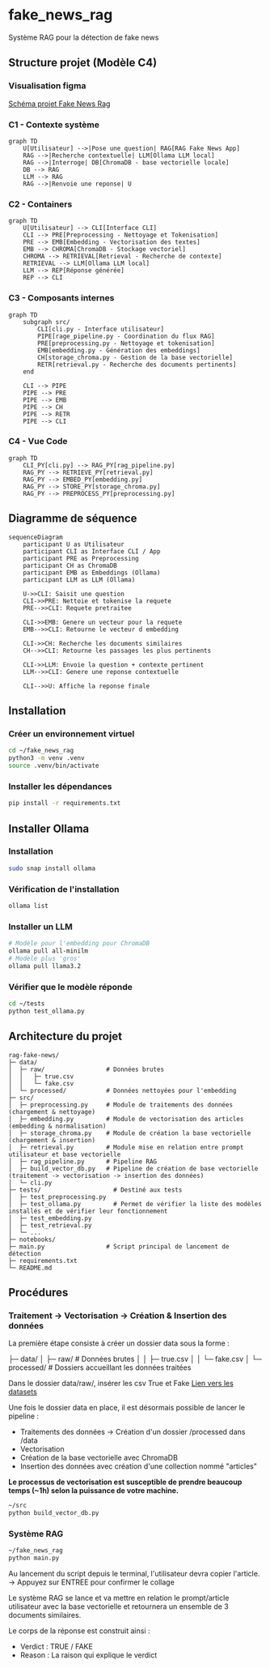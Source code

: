 # fake_news_rag
Système RAG pour la détection de fake news 

## Structure projet (Modèle C4)

### Visualisation figma
[Schéma projet Fake News Rag](https://www.figma.com/board/Cv7FSdZAQXQ49bazw3m81t/Sans-titre?node-id=0-1&t=elai7Kr7pmQxHEUO-1)

### C1 - Contexte système
```mermaid
graph TD
    U[Utilisateur] -->|Pose une question| RAG[RAG Fake News App]
    RAG -->|Recherche contextuelle| LLM[Ollama LLM local]
    RAG -->|Interroge| DB[ChromaDB - base vectorielle locale]
    DB --> RAG
    LLM --> RAG
    RAG -->|Renvoie une reponse| U

```
### C2 - Containers

```mermaid
graph TD
    U[Utilisateur] --> CLI[Interface CLI]
    CLI --> PRE[Preprocessing - Nettoyage et Tokenisation]
    PRE --> EMB[Embedding - Vectorisation des textes]
    EMB --> CHROMA[ChromaDB - Stockage vectoriel]
    CHROMA --> RETRIEVAL[Retrieval - Recherche de contexte]
    RETRIEVAL --> LLM[Ollama LLM local]
    LLM --> REP[Réponse générée]
    REP --> CLI
```

### C3 - Composants internes

```mermaid
graph TD
    subgraph src/
        CLI[cli.py - Interface utilisateur]
        PIPE[rage_pipeline.py - Coordination du flux RAG]
        PRE[preprocessing.py - Nettoyage et tokenisation]
        EMB[embedding.py - Génération des embeddings]
        CH[storage_chroma.py - Gestion de la base vectorielle]
        RETR[retrieval.py - Recherche des documents pertinents]
    end

    CLI --> PIPE
    PIPE --> PRE
    PIPE --> EMB
    PIPE --> CH
    PIPE --> RETR
    PIPE --> CLI
```

### C4 - Vue Code

```mermaid
graph TD
    CLI_PY[cli.py] --> RAG_PY[rag_pipeline.py]
    RAG_PY --> RETRIEVE_PY[retrieval.py]
    RAG_PY --> EMBED_PY[embedding.py]
    RAG_PY --> STORE_PY[storage_chroma.py]
    RAG_PY --> PREPROCESS_PY[preprocessing.py]

```

## Diagramme de séquence

```mermaid
sequenceDiagram
    participant U as Utilisateur
    participant CLI as Interface CLI / App
    participant PRE as Preprocessing
    participant CH as ChromaDB
    participant EMB as Embeddings (Ollama)
    participant LLM as LLM (Ollama)

    U->>CLI: Saisit une question
    CLI->>PRE: Nettoie et tokenise la requete
    PRE-->>CLI: Requete pretraitee

    CLI->>EMB: Genere un vecteur pour la requete
    EMB-->>CLI: Retourne le vecteur d embedding

    CLI->>CH: Recherche les documents similaires
    CH-->>CLI: Retourne les passages les plus pertinents

    CLI->>LLM: Envoie la question + contexte pertinent
    LLM-->>CLI: Genere une reponse contextuelle

    CLI-->>U: Affiche la reponse finale

```

## Installation

### Créer un environnement virtuel

```bash
cd ~/fake_news_rag
python3 -m venv .venv
source .venv/bin/activate
```

### Installer les dépendances

```bash
pip install -r requirements.txt
```
## Installer Ollama

### Installation

```bash
sudo snap install ollama

```

### Vérification de l'installation

```bash
ollama list

```

### Installer un LLM

```bash
# Modèle pour l'embedding pour ChromaDB
ollama pull all-minilm
# Modèle plus 'gros'
ollama pull llama3.2
```

### Vérifier que le modèle réponde

```bash
cd ~/tests
python test_ollama.py
```

## Architecture du projet

```
rag-fake-news/
├─ data/
│  ├─ raw/                 # Données brutes
│  │   ├─ true.csv
│  │   └─ fake.csv
│  └─ processed/           # Données nettoyées pour l'embedding
├─ src/
│  ├─ preprocessing.py     # Module de traitements des données (chargement & nettoyage)
│  ├─ embedding.py         # Module de vectorisation des articles (embedding & normalisation)
│  ├─ storage_chroma.py    # Module de création la base vectorielle (chargement & insertion)
│  ├─ retrieval.py         # Module mise en relation entre prompt utilisateur et base vectorielle 
│  ├─ rag_pipeline.py      # Pipeline RAG
│  ├─ build_vector_db.py   # Pipeline de création de base vectorielle (traitement -> vectorisation -> insertion des données)
│  └─ cli.py
├─ tests/                    # Destiné aux tests
│  ├─ test_preprocessing.py
│  ├─ test_ollama.py         # Permet de vérifier la liste des modèles installés et de vérifier leur fonctionnement
│  ├─ test_embedding.py
│  ├─ test_retrieval.py
│  └─ ...
├─ notebooks/
├─ main.py                 # Script principal de lancement de détection
├─ requirements.txt
└─ README.md

```
## Procédures

### Traitement -> Vectorisation -> Création & Insertion des données

La première étape consiste à créer un dossier data sous la forme :

├─ data/
│  ├─ raw/                 # Données brutes
│  │   ├─ true.csv
│  │   └─ fake.csv
│  └─ processed/           # Dossiers accueillant les données traitées

Dans le dossier data/raw/, insérer les csv True et Fake 
[Lien vers les datasets](https://www.kaggle.com/datasets/clmentbisaillon/fake-and-real-news-dataset/data)

Une fois le dossier data en place, il est désormais possible de lancer le pipeline :

- Traitements des données -> Création d'un dossier /processed dans /data
- Vectorisation 
- Création de la base vectorielle avec ChromaDB
- Insertion des données avec création d'une collection nommé "articles"

**Le processus de vectorisation est susceptible de prendre beaucoup temps (~1h) selon la puissance de votre machine.**

```bash
~/src
python build_vector_db.py

```

### Système RAG

```bash
~/fake_news_rag
python main.py

```

Au lancement du script depuis le terminal, l'utilisateur devra copier l'article.
-> Appuyez sur ENTREE pour confirmer le collage

Le système RAG se lance et va mettre en relation le prompt/article utilisateur avec la base vectorielle et retournera
un ensemble de 3 documents similaires.

Le corps de la réponse est construit ainsi :

- Verdict : TRUE / FAKE 
- Reason : La raison qui explique le verdict
